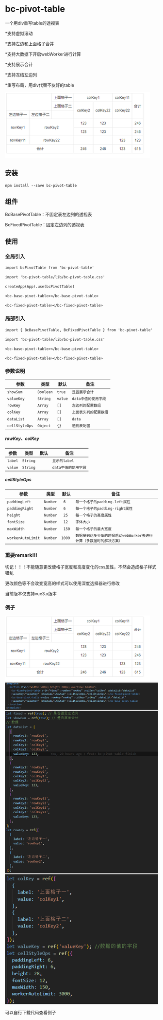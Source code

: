 bc-pivot-table
===
一个用div重写table的透视表

  *支持虚拟滚动

  *支持左边和上面格子合并

  *支持大数据下开启webWorker进行计算

  *支持展示合计

  *支持冻结左边列

  *重写布局，用div代替不友好的table


![bc-pivot-table preview](https://github.com/beckhayu888/bc-pivot-table/blob/main/src/assets/preview.png)

## 安装
  `npm install --save bc-pivot-table`

## 组件
BcBasePivotTable：不固定表左边列的透视表

BcFixedPivotTable：固定左边列的透视表
## 使用

### 全局引入
`import bcPivotTable from 'bc-pivot-table'`

`import 'bc-pivot-table/lib/bc-pivot-table.css'`

`createApp(App).use(bcPivotTable)`

`<bc-base-pivot-table></bc-base-pivot-table>`

`<bc-fixed-pivot-table></bc-fixed-pivot-table>`


### 局部引入
`import { BcBasePivotTable, BcFixedPivotTable } from 'bc-pivot-table'`

`import 'bc-pivot-table/lib/bc-pivot-table.css'`

`<bc-base-pivot-table></bc-base-pivot-table>`

`<bc-fixed-pivot-table></bc-fixed-pivot-table>`


### 参数说明

参数 | 类型 | 默认 | 备注
---------|------|---------|------------
`showSum` | `Boolean` | `true` | `是否展示合计`
`valueKey` | `String` | `value` | `data中值的使用字段`
`rowKey` | `Array` | `[]` | `左边列的配置数组`
`colKey` | `Array` | `[]` | `上面表头列的配置数组`
`dataList` | `Array` | `[]` | `data`
`cellStyleOps` | `Object` | `{}` | `透视表配置`

##### rowKey、colKey

参数 | 类型 | 默认 | 备注
---------|------|---------|------------
`label` | `String` | ` ` | `显示的label`
`value` | `String` | ` ` | `data中值的使用字段`

##### cellStyleOps

参数 | 类型 | 默认 | 备注
---------|------|---------|------------
`paddingLeft` | `Number` | ` 6` | `每一个格子的padding-left属性`
`paddingRight` | `Number` | ` 6` | `每一个格子的padding-right属性`
`height` | `Number` | ` 25` | `每一个格子的高度属性`
`fontSize` | `Number` | ` 12` | `字体大小`
`maxWidth` | `Number` | ` 150` | `每一个格子的最大宽度`
`workerAutoLimit` | `Number` | `1000 ` | `数据量到达多少条的时候启动webWorker去进行计算（多数据时的解决方案）`

### 重要remark!!!
切记！！！不能随意更改使格子宽度和高度变化的css属性，不然会造成格子样式错乱

更改颜色等不会改变宽高的样式可以使用深度选择器进行修改

当前版本仅支持vue3.x版本
### 例子
![效果](https://github.com/beckhayu888/bc-pivot-table/blob/main/src/assets/preview.png)
![例子代码](https://github.com/beckhayu888/bc-pivot-table/blob/main/src/assets/code1.png)
![例子代码](https://github.com/beckhayu888/bc-pivot-table/blob/main/src/assets/code2.png)
![例子代码](https://github.com/beckhayu888/bc-pivot-table/blob/main/src/assets/code3.png)

可以自行下载代码查看例子